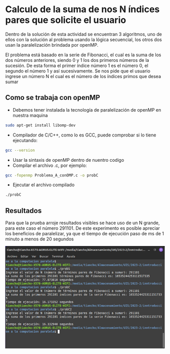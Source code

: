 # Calculo de la suma de nos N índices pares que solicite el usuario


Dentro de la solución de esta actividad se encuentran 3 algoritmos, uno de ellos con la solución al problema usando la lógica secuencial, los otros dos usan la paralelización brindada por openMP.


El problema está basado en la serie de Fibonacci, el cual es la suma de los dos números anteriores, siendo 0 y 1 los dos primeros números de la sucesión. De esta forma el primer índice número 1 es el número 0, el segundo el número 1 y así sucesivamente. Se nos pide que el usuario ingrese un número N el cual es el número de los índices primos que desea sumar

## Como se trabaja con openMP

- Debemos tener instalada la tecnología de paralelización de openMP en nuestra maquina
```sh
sudo apt-get install libomp-dev
```
- Compilador de C/C++, como lo es GCC, puede comprobar si lo tiene ejecutando:
```sh
gcc --version
```
- Usar la sintaxis de openMP dentro de nuentro codigo
- Compilar el archivo .c, por ejemplo:
```sh
gcc -fopenmp Problema_A_conOMP.c -o probC
```
- Ejecutar el archivo compilado
```sh
./probC
```

## Resultados 

Para que la prueba arroje resultados visibles se hace uso de un N grande, para este caso el número 291101.
De este experimento es posible apreciar los beneficios de paralelizar, ya que el tiempo de ejecución paso de ms de 1 minuto a menos de 20 segundos 

![Captura con los resultados de ejecucion](./resultado.jpeg)
